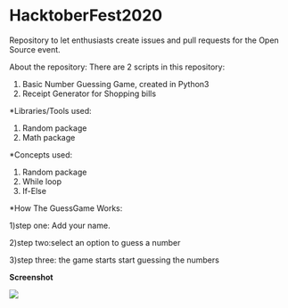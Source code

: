 # HacktoberFest2020
Repository to let enthusiasts create issues and pull requests for the Open Source event.

About the repository:
There are 2 scripts in this repository:
1) Basic Number Guessing Game, created in Python3
2) Receipt Generator for Shopping bills

*Libraries/Tools used:
1) Random package
2) Math package

*Concepts used:
1) Random package
2) While loop
3) If-Else


*How The GuessGame Works:

1)step one: Add your name.

2)step two:select an option to guess a number

3)step three: the game starts start guessing the numbers 

**Screenshot**

![](images/game.jpg)
